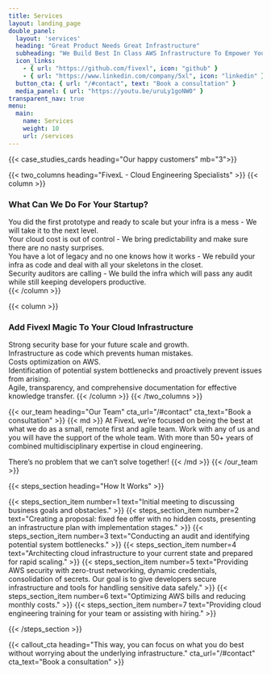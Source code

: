 ```yaml
---
title: Services
layout: landing_page
double_panel:
  layout: 'services'
  heading: "Great Product Needs Great Infrastructure"
  subheading: "We Build Best In Class AWS Infrastructure To Empower Your Ideas"
  icon_links:
    - { url: "https://github.com/fivexl", icon: "github" }
    - { url: "https://www.linkedin.com/company/5xl", icon: "linkedin" }
  button_cta: { url: "/#contact", text: "Book a consultation" }
  media_panel: { url: "https://youtu.be/uruLy1goNW0" }
transparent_nav: true
menu:
  main:
    name: Services
    weight: 10
    url: /services
---
```


{{< case_studies_cards heading="Our happy customers" mb="3">}}

{{< two_columns heading="FivexL - Cloud Engineering Specialists" >}}
{{< column >}}
### What Can We Do For Your Startup?  
You did the first prototype and ready to scale but your infra is a mess - We will take it to the next level.  
Your cloud cost is out of control - We bring predictability and make sure there are no nasty surprises.  
You have a lot of legacy and no one knows how it works - We rebuild your infra as code and deal with all your skeletons in the closet.  
Security auditors are calling - We build the infra which will pass any audit while still keeping developers productive.  
{{< /column >}}

{{< column >}}
### Add Fivexl Magic To Your Cloud Infrastructure  
Strong security base for your future scale and growth.   
Infrastructure as code which prevents human mistakes.   
Costs optimization on AWS.  
Identification of potential system bottlenecks and proactively prevent issues from arising.  
Agile, transparency, and comprehensive documentation for effective knowledge transfer.
{{< /column >}}
{{< /two_columns >}}


{{< our_team heading="Our Team" cta_url="/#contact" cta_text="Book a consultation" >}}
{{< md >}}
At FivexL we’re focused on being the best at what we do as a small, remote first and agile team. Work with any of us and you will have the support of the whole team. With more than 50+ years of combined multidisciplinary expertise in cloud engineering.  

There’s no problem that we can’t solve together!
{{< /md >}}
{{< /our_team >}}


{{< steps_section heading="How It Works" >}}

{{< steps_section_item number=1 text="Initial meeting to discussing business goals and obstacles." >}}
{{< steps_section_item number=2 text="Creating a proposal: fixed fee offer with no hidden costs, presenting an infrastructure plan with implementation stages." >}}
{{< steps_section_item number=3 text="Conducting an audit and identifying potential system bottlenecks." >}}
{{< steps_section_item number=4 text="Architecting cloud infrastructure to your current state and prepared for rapid scaling." >}}
{{< steps_section_item number=5 text="Providing AWS security with zero-trust networking, dynamic credentials, consolidation of secrets. Our goal is to give developers secure infrastructure and tools for handling sensitive data safely." >}}
{{< steps_section_item number=6 text="Optimizing AWS bills and reducing monthly costs." >}}
{{< steps_section_item number=7 text="Providing cloud engineering training for your team or assisting with hiring." >}}

{{< /steps_section >}}

{{< callout_cta heading="This way, you can focus on what you do best <br> without worrying about the underlying infrastructure." cta_url="/#contact" cta_text="Book a consultation" >}}

